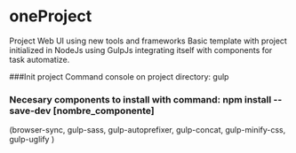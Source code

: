 # oneProject
Project Web UI using new tools and frameworks
Basic template with project initialized in NodeJs using GulpJs integrating itself with components for task automatize.


###Init project 
Command console on project directory:
gulp


### Necesary components to install with command: npm install --save-dev [nombre_componente]
 (browser-sync, gulp-sass, gulp-autoprefixer, gulp-concat, gulp-minify-css, gulp-uglify )